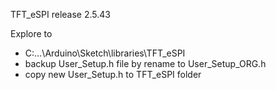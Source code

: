 TFT_eSPI release 2.5.43

Explore to 
- C:\...\Arduino\Sketch\libraries\TFT_eSPI
- backup User_Setup.h file by rename to User_Setup_ORG.h
- copy new User_Setup.h to TFT_eSPI folder
